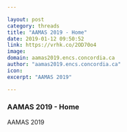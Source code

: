 ```yaml
---

layout: post
category: threads
title: "AAMAS 2019 - Home"
date: 2019-01-12 09:50:52
link: https://vrhk.co/2OD70o4
image: 
domain: aamas2019.encs.concordia.ca
author: "aamas2019.encs.concordia.ca"
icon: 
excerpt: "AAMAS 2019"

---
```


### AAMAS 2019 - Home

AAMAS 2019